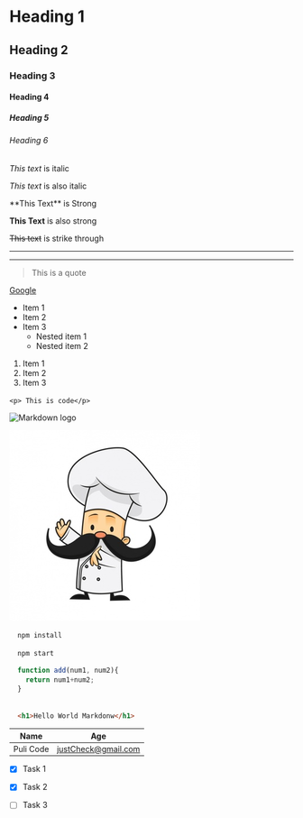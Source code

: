 <!-- Headings -->

# Heading 1
## Heading 2
### Heading 3
#### Heading 4
##### Heading 5
###### Heading 6

<!-- Italics -->

*This text* is italic

_This text_ is also italic

<!-- Strong --->
\*\*This Text\*\* is Strong

__This Text__ is also strong

<!-- StrikeThrough -->

~~This text~~ is strike through

<!-- Horizontal rule -->

---
___

<!-- BlockQuote -->

> This is a quote

<!-- Links -->
[Google](http://www.google.com "google")


<!--UL-->

* Item 1
* Item 2
* Item 3
  * Nested item 1
  * Nested item 2

<!-- OL --->
1. Item 1
1. Item 2
1. Item 3

<!-- Inline code block -->

`<p> This is code</p>`

<!--Images -->

![Markdown logo](https://markdown-here.com/img/icon256.png)

![Cheff](cheff.jpg)


<!-- Github Markdown --->

<!-- code blocks --->

```
  npm install
  
  npm start

```

```javascript
  function add(num1, num2){
    return num1+num2;
  }
```

```html

  <h1>Hello World Markdonw</h1>

```

<!-- Tables -->

| Name    | Age |
| ------- | --- |
| Puli Code | justCheck@gmail.com |

<!--- Table Lists -->
* [x] Task 1
* [x] Task 2
* [ ] Task 3


